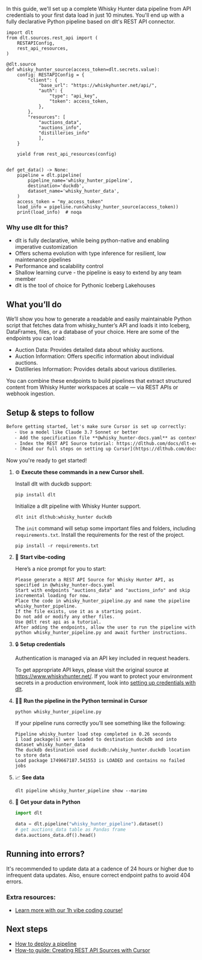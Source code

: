 In this guide, we'll set up a complete Whisky Hunter data pipeline from API credentials to your first data load in just 10 minutes. You'll end up with a fully declarative Python pipeline based on dlt's REST API connector.

```python-outcome
import dlt
from dlt.sources.rest_api import (
    RESTAPIConfig,
    rest_api_resources,
)

@dlt.source
def whisky_hunter_source(access_token=dlt.secrets.value):
    config: RESTAPIConfig = {
        "client": {
            "base_url": "https://whiskyhunter.net/api/",
            "auth": {
                "type": "api_key",
                "token": access_token,
            },
        },
        "resources": [
            "auctions_data",
            "auctions_info",
            "distilleries_info"
            ],
    }

    yield from rest_api_resources(config)


def get_data() -> None:
    pipeline = dlt.pipeline(
        pipeline_name='whisky_hunter_pipeline',
        destination='duckdb',
        dataset_name='whisky_hunter_data', 
    )
    access_token = "my_access_token"
    load_info = pipeline.run(whisky_hunter_source(access_token))
    print(load_info)  # noqa
```

### Why use dlt for this?

- dlt is fully declarative, while being python-native and enabling imperative customization
- Offers schema evolution with type inference for resilient, low maintenance pipelines
- Performance and scalability control
- Shallow learning curve - the pipeline is easy to extend by any team member
- dlt is the tool of choice for Pythonic Iceberg Lakehouses

## What you’ll do

We’ll show you how to generate a readable and easily maintainable Python script that fetches data from whisky_hunter’s API and loads it into Iceberg, DataFrames, files, or a database of your choice. Here are some of the endpoints you can load:

- Auction Data: Provides detailed data about whisky auctions.
- Auction Information: Offers specific information about individual auctions.
- Distilleries Information: Provides details about various distilleries.

You can combine these endpoints to build pipelines that extract structured content from Whisky Hunter workspaces at scale — via REST APIs or webhook ingestion.

## Setup & steps to follow

```default
Before getting started, let's make sure Cursor is set up correctly:
   - Use a model like Claude 3.7 Sonnet or better
   - Add the specification file **@whisky_hunter-docs.yaml** as context
   - Index the REST API Source tutorial: https://dlthub.com/docs/dlt-ecosystem/verified-sources/rest_api/ and add it to context as **@dlt rest api**
   - [Read our full steps on setting up Cursor](https://dlthub.com/docs/dlt-ecosystem/llm-tooling/cursor-restapi#23-configuring-cursor-with-documentation)
```

Now you're ready to get started! 

1. ⚙️ **Execute these commands in a new Cursor shell.**
    
    Install dlt with duckdb support:
    ```shell
    pip install dlt
    ```

    Initialize a dlt pipeline with Whisky Hunter support.
    ```shell
    dlt init dlthub:whisky_hunter duckdb
    ```

    The `init` command will setup some important files and folders, including `requirements.txt`. Install the requirements for the rest of the project.
    ```shell
    pip install -r requirements.txt
    ```
    
2. 🤠 **Start vibe-coding**
    
    Here’s a nice prompt for you to start: 
    
    ```prompt
    Please generate a REST API Source for Whisky Hunter API, as specified in @whisky_hunter-docs.yaml 
    Start with endpoints "auctions_data" and "auctions_info" and skip incremental loading for now. 
    Place the code in whisky_hunter_pipeline.py and name the pipeline whisky_hunter_pipeline. 
    If the file exists, use it as a starting point. 
    Do not add or modify any other files. 
    Use @dlt rest api as a tutorial. 
    After adding the endpoints, allow the user to run the pipeline with python whisky_hunter_pipeline.py and await further instructions.
    ```

    
3. 🔒 **Setup credentials** 
    
    Authentication is managed via an API key included in request headers.
    
    To get appropriate API keys, please visit the original source at https://www.whiskyhunter.net/.
    If you want to protect your environment secrets in a production environment, look into [setting up credentials with dlt](https://dlthub.com/docs/walkthroughs/add_credentials).
    
4. 🏃‍♀️ **Run the pipeline in the Python terminal in Cursor**
    
    ```shell
    python whisky_hunter_pipeline.py
    ```
    
    If your pipeline runs correctly you’ll see something like the following:
    
    ```shell
    Pipeline whisky_hunter load step completed in 0.26 seconds
    1 load package(s) were loaded to destination duckdb and into dataset whisky_hunter_data
    The duckdb destination used duckdb:/whisky_hunter.duckdb location to store data
    Load package 1749667187.541553 is LOADED and contains no failed jobs
    ```
    
5. 📈 **See data**
    
    ```shell
    dlt pipeline whisky_hunter_pipeline show --marimo
    ```
    
6. 🐍 **Get your data in Python**
    
    ```python
    import dlt

   data = dlt.pipeline("whisky_hunter_pipeline").dataset()
   # get auctions_data table as Pandas frame
   data.auctions_data.df().head()
    ```

## Running into errors?

It's recommended to update data at a cadence of 24 hours or higher due to infrequent data updates. Also, ensure correct endpoint paths to avoid 404 errors.

### Extra resources:

- [Learn more with our 1h vibe coding course!](https://www.youtube.com/watch?v=GGid70rnJuM)

## Next steps

- [How to deploy a pipeline](https://dlthub.com/docs/walkthroughs/deploy-a-pipeline)
- [How-to guide: Creating REST API Sources with Cursor](https://dlthub.com/docs/dlt-ecosystem/llm-tooling/cursor-restapi)